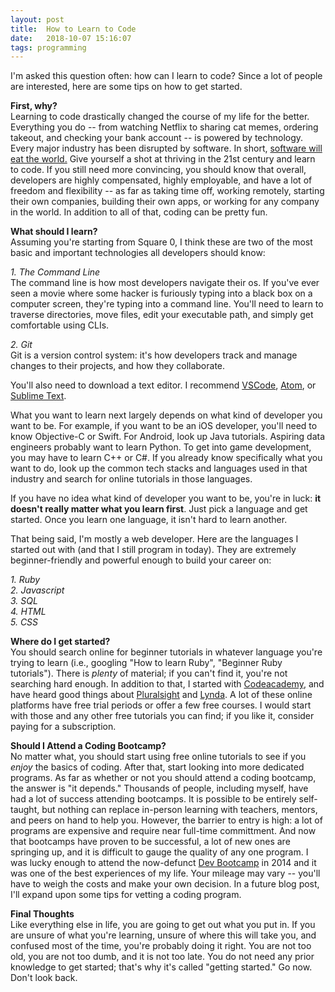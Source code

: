 ```yaml
---
layout: post
title:  How to Learn to Code
date:   2018-10-07 15:16:07
tags: programming
---
```

I'm asked this question often: how can I learn to code? Since a lot of people are interested, here are some tips on how to get started.

**First, why?**  
Learning to code drastically changed the course of my life for the better. Everything you do -- from watching Netflix to sharing cat memes, ordering takeout, and checking your bank account -- is powered by technology. Every major industry has been disrupted by software. In short, [software will eat the world.](https://a16z.com/2016/08/20/why-software-is-eating-the-world/) Give yourself a shot at thriving in the 21st century and learn to code.
If you still need more convincing, you should know that overall, developers are highly compensated, highly employable, and have a lot of freedom and flexibility -- as far as taking time off, working remotely, starting their own companies, building their own apps, or working for any company in the world. In addition to all of that, coding can be pretty fun.

**What should I learn?**  
Assuming you're starting from Square 0, I think these are two of the most basic and important technologies all developers should know:

*1. The Command Line*  
The command line is how most developers navigate their os. If you've ever seen a movie where some hacker is furiously typing into a black box on a computer screen, they're typing into a command line. You'll need to learn to traverse directories, move files, edit your executable path, and simply get comfortable using CLIs.

*2. Git*  
Git is a version control system: it's how developers track and manage changes to their projects, and how they collaborate.

You'll also need to download a text editor. I recommend [VSCode](https://code.visualstudio.com/), [Atom](https://atom.io/), or [Sublime Text](https://www.sublimetext.com/3).

What you want to learn next largely depends on what kind of developer you want to be. For example, if you want to be an iOS developer, you'll need to know Objective-C or Swift. For Android, look up Java tutorials. Aspiring data engineers probably want to learn Python. To get into game development, you may have to learn C++ or C#. If you already know specifically what you want to do, look up the common tech stacks and languages used in that industry and search for online tutorials in those languages.

If you have no idea what kind of developer you want to be, you're in luck: **it doesn't really matter what you learn first**. Just pick a language and get started. Once you learn one language, it isn't hard to learn another.

That being said, I'm mostly a web developer. Here are the languages I started out with (and that I still program in today). They are extremely beginner-friendly and powerful enough to build your career on:

*1. Ruby*  
*2. Javascript*  
*3. SQL*  
*4. HTML*  
*5. CSS*  

**Where do I get started?**  
You should search online for beginner tutorials in whatever language you're trying to learn (i.e., googling "How to learn Ruby", "Beginner Ruby tutorials"). There is _plenty_ of material; if you can't find it, you're not searching hard enough. In addition to that, I started with [Codeacademy](https://www.codecademy.com/), and have heard good things about [Pluralsight](https://www.pluralsight.com/) and [Lynda](https://www.lynda.com/). A lot of these online platforms have free trial periods or offer a few free courses. I would start with those and any other free tutorials you can find; if you like it, consider paying for a subscription.

**Should I Attend a Coding Bootcamp?**  
No matter what, you should start using free online tutorials to see if you _enjoy_ the basics of coding. After that, start looking into more dedicated programs. As far as whether or not you should attend a coding bootcamp, the answer is "it depends." Thousands of people, including myself, have had a lot of success attending bootcamps. It is possible to be entirely self-taught, but nothing can replace in-person learning with teachers, mentors, and peers on hand to help you. However, the barrier to entry is high: a lot of programs are expensive and require near full-time committment. And now that bootcamps have proven to be successful, a lot of new ones are springing up, and it is difficult to gauge the quality of any one program. I was lucky enough to attend the now-defunct [Dev Bootcamp](https://en.wikipedia.org/wiki/Dev_Bootcamp) in 2014 and it was one of the best experiences of my life. Your mileage may vary -- you'll have to weigh the costs and make your own decision. In a future blog post, I'll expand upon some tips for vetting a coding program.  

**Final Thoughts**  
Like everything else in life, you are going to get out what you put in. If you are unsure of what you're learning, unsure of where this will take you, and confused most of the time, you're probably doing it right. You are not too old, you are not too dumb, and it is not too late. You do not need any prior knowledge to get started; that's why it's called "getting started." Go now. Don't look back.
